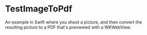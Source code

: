 # TestImageToPdf

An example in Swift where you shoot a picture, and then convert the resulting
picture to a PDF that's previewed with a WKWebView.
